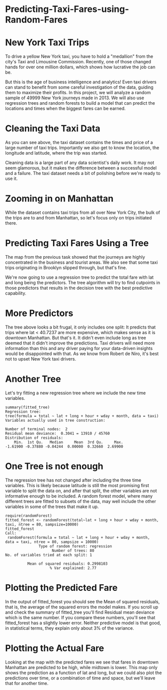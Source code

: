 # Predicting-Taxi-Fares-using-Random-Fares

# New York Taxi Trips
To drive a yellow New York taxi, you have to hold a "medallion" from the city's Taxi and Limousine Commission. Recently, one of those changed hands for over one million dollars, which shows how lucrative the job can be.

But this is the age of business intelligence and analytics! Even taxi drivers can stand to benefit from some careful investigation of the data, guiding them to maximize their profits. In this project, we will analyze a random sample of 49999 New York journeys made in 2013. We will also use regression trees and random forests to build a model that can predict the locations and times when the biggest fares can be earned.

# Cleaning the Taxi Data
As you can see above, the taxi dataset contains the times and price of a large number of taxi trips. Importantly we also get to know the location, the longitude and latitude, where the trip was started.

Cleaning data is a large part of any data scientist's daily work. It may not seem glamorous, but it makes the difference between a successful model and a failure. The taxi dataset needs a bit of polishing before we're ready to use it.

# Zooming in on Manhattan
While the dataset contains taxi trips from all over New York City, the bulk of the trips are to and from Manhattan, so let's focus only on trips initiated there.

# Predicting Taxi Fares Using a Tree
The map from the previous task showed that the journeys are highly concentrated in the business and tourist areas. We also see that some taxi trips originating in Brooklyn slipped through, but that's fine.

We're now going to use a regression tree to predict the total fare with lat and long being the predictors. The tree algorithm will try to find cutpoints in those predictors that results in the decision tree with the best predictive capability.

# More Predictors
The tree above looks a bit frugal, it only includes one split: It predicts that trips where lat < 40.7237 are more expensive, which makes sense as it is downtown Manhattan. But that's it. It didn't even include long as tree deemed that it didn't improve the predictions. Taxi drivers will need more information than this and any driver paying for your data-driven insights would be disappointed with that. As we know from Robert de Niro, it's best not to upset New York taxi drivers.

# Another Tree
Let's try fitting a new regression tree where we include the new time variables.

```
summary(fitted_tree)
Regression tree:
tree(formula = total ~ lat + long + hour + wday + month, data = taxi)
Variables actually used in tree construction:

Number of terminal nodes:  2 
Residual mean deviance:  0.3041 = 13910 / 45760 
Distribution of residuals:
    Min.  1st Qu.   Median     Mean  3rd Qu.     Max. 
-1.61900 -0.37880 -0.04244  0.00000  0.32660  2.69900 
```

# One Tree is not enough
The regression tree has not changed after including the three time variables. This is likely because latitude is still the most promising first variable to split the data on, and after that split, the other variables are not informative enough to be included. A random forest model, where many different trees are fitted to subsets of the data, may well include the other variables in some of the trees that make it up.

````
require(randomForest)
fitted_forest <- randomForest(total~lat + long + hour + wday + month, taxi, ntree = 80, sampsize=10000)
fitted_forest
Call:
 randomForest(formula = total ~ lat + long + hour + wday + month,      data = taxi, ntree = 80, sampsize = 10000) 
               Type of random forest: regression
                     Number of trees: 80
No. of variables tried at each split: 1

          Mean of squared residuals: 0.2998103
                    % Var explained: 2.77
 ````          
 
 # Plotting the Predicted Fare
In the output of fitted_forest you should see the Mean of squared residuals, that is, the average of the squared errors the model makes. If you scroll up and check the summary of fitted_tree you'll find Residual mean deviance which is the same number. If you compare these numbers, you'll see that fitted_forest has a slightly lower error. Neither predictive model is that good, in statistical terms, they explain only about 3% of the variance.

# Plotting the Actual Fare
Looking at the map with the predicted fares we see that fares in downtown Manhattan are predicted to be high, while midtown is lower. This map only shows the prediction as a function of lat and long, but we could also plot the predictions over time, or a combination of time and space, but we'll leave that for another time.


                    
